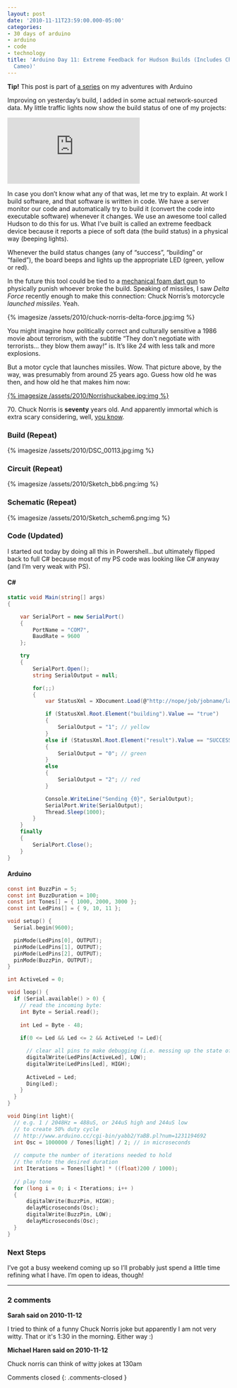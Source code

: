 ```yaml
---
layout: post
date: '2010-11-11T23:59:00.000-05:00'
categories:
- 30 days of arduino
- arduino
- code
- technology
title: 'Arduino Day 11: Extreme Feedback for Hudson Builds (Includes Chuck Norris
  Cameo)'
---
```


**Tip!** This post is part of [a series](/search/label/30-days-of-arduino/) on my adventures with Arduino

Improving on yesterday’s build, I added in some actual network-sourced data. My little traffic lights now show the build status of one of my projects:  

<iframe class="full-embed hd" src="https://www.youtube.com/embed/57fANDt9TGo" title="Arduino Day 11: Extreme Feeback: Build Status" frameborder="0" allow="accelerometer; autoplay; clipboard-write; encrypted-media; gyroscope; picture-in-picture; web-share" allowfullscreen></iframe>

In case you don’t know what any of that was, let me try to explain. At work I build software, and that software is written in code. We have a server monitor our code and automatically try to build it (convert the code into executable software) whenever it changes. We use an awesome tool called Hudson to do this for us. What I’ve built is called an extreme feedback device because it reports a piece of soft data (the build status) in a physical way (beeping lights).

Whenever the build status changes (any of “success”, “building” or “failed”), the board beeps and lights up the appropriate LED (green, yellow or red).

In the future this tool could be tied to a [mechanical foam dart gun](http://www.thinkgeek.com/computing/accessories/8a0f/) to physically punish whoever broke the build. Speaking of missiles, I saw *Delta Force* recently enough to make this connection: Chuck Norris’s motorcycle *launched missiles*. Yeah.

{% imagesize /assets/2010/chuck-norris-delta-force.jpg:img %}

You might imagine how politically correct and culturally sensitive a 1986 movie about terrorism, with the subtitle “They don't negotiate with terrorists... they blow them away!” is. It’s like *24* with less talk and more explosions.

But a motor cycle that launches missiles. Wow. That picture above, by the way, was presumably from around 25 years ago. Guess how old he was then, and how old he that makes him now:

[{% imagesize /assets/2010/Norrishuckabee.jpg:img %}](http://upload.wikimedia.org/wikipedia/en/7/7f/Norrishuckabee.JPG)

70\. Chuck Norris is **seventy** years old. And apparently immortal which is extra scary considering, well, [you know](http://www.chucknorrisfacts.com/). 

### Build (Repeat)

{% imagesize /assets/2010/DSC_00113.jpg:img %}

### Circuit (Repeat)

{% imagesize /assets/2010/Sketch_bb6.png:img %}

### Schematic (Repeat)

{% imagesize /assets/2010/Sketch_schem6.png:img %}

### Code (Updated)

I started out today by doing all this in Powershell...but ultimately flipped back to full C# because most of my PS code was looking like C# anyway (and I’m very weak with PS).

#### C#

```cs
static void Main(string[] args)
{

    var SerialPort = new SerialPort()
    {
        PortName = "COM7",
        BaudRate = 9600
    };

    try
    {
        SerialPort.Open();
        string SerialOutput = null;

        for(;;)
        {
            var StatusXml = XDocument.Load(@"http://nope/job/jobname/lastBuild/api/xml");

            if (StatusXml.Root.Element("building").Value == "true")
            {
                SerialOutput = "1"; // yellow
            }
            else if (StatusXml.Root.Element("result").Value == "SUCCESS")
            {
                SerialOutput = "0"; // green
            }
            else
            {
                SerialOutput = "2"; // red
            }

            Console.WriteLine("Sending {0}", SerialOutput);
            SerialPort.Write(SerialOutput);
            Thread.Sleep(1000);
        }
    }
    finally
    {
        SerialPort.Close();
    }
}
```

#### Arduino

```c
const int BuzzPin = 5;
const int BuzzDuration = 100; 
const int Tones[] = { 1000, 2000, 3000 };
const int LedPins[] = { 9, 10, 11 };

void setup() {
  Serial.begin(9600);

  pinMode(LedPins[0], OUTPUT);    
  pinMode(LedPins[1], OUTPUT);    
  pinMode(LedPins[2], OUTPUT);    
  pinMode(BuzzPin, OUTPUT);
}

int ActiveLed = 0;

void loop() {
  if (Serial.available() > 0) {
    // read the incoming byte:
    int Byte = Serial.read();
    
    int Led = Byte - 48;
    
    if(0 <= Led && Led <= 2 && ActiveLed != Led){

      // clear all pins to make debugging (i.e. messing up the state of the app) easier
      digitalWrite(LedPins[ActiveLed], LOW);
      digitalWrite(LedPins[Led], HIGH);
      
      ActiveLed = Led;
      Ding(Led);
    }
  }
}

void Ding(int light){
  // e.g. 1 / 2048Hz = 488uS, or 244uS high and 244uS low
  // to create 50% duty cycle
  // http://www.arduino.cc/cgi-bin/yabb2/YaBB.pl?num=1231194692
  int Osc = 1000000 / Tones[light] / 2; // in microseconds
  
  // compute the number of iterations needed to hold
  // the nfote the desired duration
  int Iterations = Tones[light] * ((float)200 / 1000);
  
  // play tone
  for (long i = 0; i < Iterations; i++ )
  {
      digitalWrite(BuzzPin, HIGH);
      delayMicroseconds(Osc);
      digitalWrite(BuzzPin, LOW);
      delayMicroseconds(Osc);
  }  
}
```

### Next Steps

I’ve got a busy weekend coming up so I’ll probably just spend a little time refining what I have. I’m open to ideas, though!

---

### 2 comments

**Sarah said on 2010-11-12**

I tried to think of a funny Chuck Norris joke but apparently I am not very witty.  That or it's 1:30 in the morning.  Either way :)

**Michael Haren said on 2010-11-12**

Chuck norris can think of witty jokes at 130am

Comments closed
{: .comments-closed }